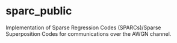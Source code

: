 # sparc_public
Implementation of Sparse Regression Codes (SPARCs)/Sparse Superposition Codes for communications over the AWGN channel.
